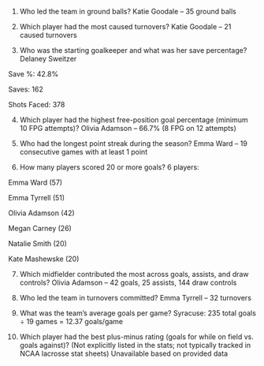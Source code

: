1. Who led the team in ground balls?
Katie Goodale – 35 ground balls

2. Which player had the most caused turnovers?
Katie Goodale – 21 caused turnovers

3. Who was the starting goalkeeper and what was her save percentage?
Delaney Sweitzer

Save %: 42.8%

Saves: 162

Shots Faced: 378

4. Which player had the highest free-position goal percentage (minimum 10 FPG attempts)?
Olivia Adamson – 66.7% (8 FPG on 12 attempts)

5. Who had the longest point streak during the season?
Emma Ward – 19 consecutive games with at least 1 point

6. How many players scored 20 or more goals?
6 players:

Emma Ward (57)

Emma Tyrrell (51)

Olivia Adamson (42)

Megan Carney (26)

Natalie Smith (20)

Kate Mashewske (20)

7. Which midfielder contributed the most across goals, assists, and draw controls?
Olivia Adamson – 42 goals, 25 assists, 144 draw controls

8. Who led the team in turnovers committed?
Emma Tyrrell – 32 turnovers

9. What was the team’s average goals per game?
Syracuse: 235 total goals ÷ 19 games = 12.37 goals/game

1. Which player had the best plus-minus rating (goals for while on field vs. goals against)?
(Not explicitly listed in the stats; not typically tracked in NCAA lacrosse stat sheets)
Unavailable based on provided data

